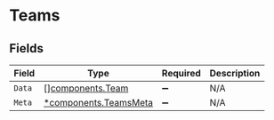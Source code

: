 # Teams


## Fields

| Field                                                         | Type                                                          | Required                                                      | Description                                                   |
| ------------------------------------------------------------- | ------------------------------------------------------------- | ------------------------------------------------------------- | ------------------------------------------------------------- |
| `Data`                                                        | [][components.Team](../../models/components/team.md)          | :heavy_minus_sign:                                            | N/A                                                           |
| `Meta`                                                        | [*components.TeamsMeta](../../models/components/teamsmeta.md) | :heavy_minus_sign:                                            | N/A                                                           |